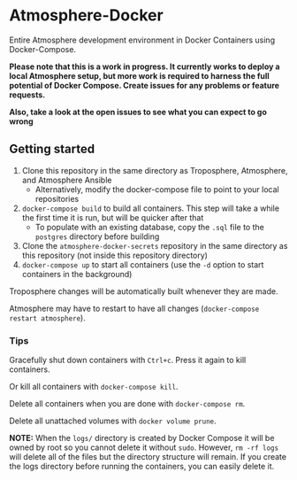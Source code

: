 # Atmosphere-Docker
Entire Atmosphere development environment in Docker Containers using Docker-Compose.

**Please note that this is a work in progress. It currently works to deploy a local Atmosphere setup, but more work is required to harness the full potential of Docker Compose. Create issues for any problems or feature requests.**

**Also, take a look at the open issues to see what you can expect to go wrong**


## Getting started
1. Clone this repository in the same directory as Troposphere, Atmosphere, and Atmosphere Ansible
    - Alternatively, modify the docker-compose file to point to your local repositories
2. `docker-compose build` to build all containers. This step will take a while the first time it is run, but will be quicker after that
    - To populate with an existing database, copy the `.sql` file to the `postgres` directory before building
3. Clone the `atmosphere-docker-secrets` repository in the same directory as this repository (not inside this repository directory)
4. `docker-compose up` to start all containers (use the `-d` option to start containers in the background)


Troposphere changes will be automatically built whenever they are made.

Atmosphere may have to restart to have all changes (`docker-compose restart atmosphere`).


### Tips
Gracefully shut down containers with `Ctrl+c`. Press it again to kill containers.

Or kill all containers with `docker-compose kill`.

Delete all containers when you are done with `docker-compose rm`.

Delete all unattached volumes with `docker volume prune`.

**NOTE:** When the `logs/` directory is created by Docker Compose it will be owned by root so you cannot delete it without `sudo`. However, `rm -rf logs` will delete all of the files but the directory structure will remain. If you create the logs directory before running the containers, you can easily delete it.

